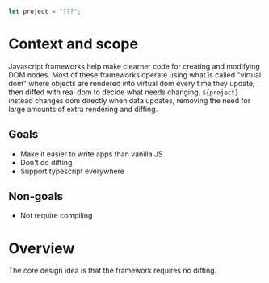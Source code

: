 ```js
let project = "???";
```

# Context and scope

Javascript frameworks help make clearner code for creating and modifying DOM nodes. Most of these frameworks operate using what is called "virtual dom" where objects are rendered into virtual dom every time they update, then diffed with real dom to decide what needs changing. `${project}` instead changes dom directly when data updates, removing the need for large amounts of extra rendering and diffing.

## Goals

-   Make it easier to write apps than vanilla JS
-   Don't do diffing
-   Support typescript everywhere

## Non-goals

-   Not require compiling

# Overview

The core design idea is that the framework requires no diffing.
